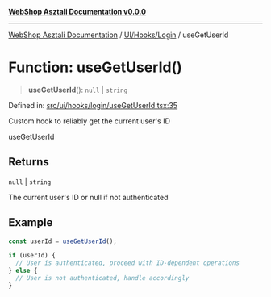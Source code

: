 [**WebShop Asztali Documentation v0.0.0**](../../../../README.md)

***

[WebShop Asztali Documentation](../../../../modules.md) / [UI/Hooks/Login](../README.md) / useGetUserId

# Function: useGetUserId()

> **useGetUserId**(): `null` \| `string`

Defined in: [src/ui/hooks/login/useGetUserId.tsx:35](https://github.com/yourusername/webshop_asztali/blob/6cd6b8ff5f7d5531f80a92ddbde9cd7ab8ecd569/src/ui/hooks/login/useGetUserId.tsx#L35)

Custom hook to reliably get the current user's ID

 useGetUserId

## Returns

`null` \| `string`

The current user's ID or null if not authenticated

## Example

```ts
const userId = useGetUserId();

if (userId) {
  // User is authenticated, proceed with ID-dependent operations
} else {
  // User is not authenticated, handle accordingly
}
```
